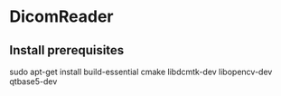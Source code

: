 # DicomReader #

## Install prerequisites ##

sudo apt-get install build-essential cmake libdcmtk-dev libopencv-dev qtbase5-dev